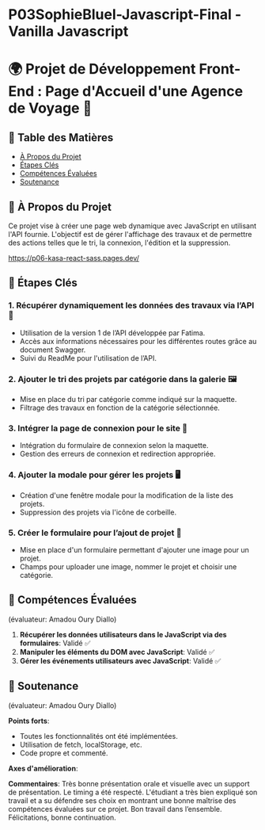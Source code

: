 # P03SophieBluel-Javascript-Final - Vanilla Javascript

# 🌍 Projet de Développement Front-End : Page d'Accueil d'une Agence de Voyage 🚀

## 📌 Table des Matières
- [À Propos du Projet](#-à-propos-du-projet)
- [Étapes Clés](#-étapes-clés)
- [Compétences Évaluées](#-compétences-évaluées)
- [Soutenance](#-soutenance)

## 📖 À Propos du Projet
Ce projet vise à créer une page web dynamique avec JavaScript en utilisant l'API fournie. L'objectif est de gérer l'affichage des travaux et de permettre des actions telles que le tri, la connexion, l'édition et la suppression.

https://p06-kasa-react-sass.pages.dev/

## 🚀 Étapes Clés

### 1. Récupérer dynamiquement les données des travaux via l’API 📡
- Utilisation de la version 1 de l’API développée par Fatima.
- Accès aux informations nécessaires pour les différentes routes grâce au document Swagger.
- Suivi du ReadMe pour l'utilisation de l’API.

### 2. Ajouter le tri des projets par catégorie dans la galerie 🖼️
- Mise en place du tri par catégorie comme indiqué sur la maquette.
- Filtrage des travaux en fonction de la catégorie sélectionnée.

### 3. Intégrer la page de connexion pour le site 🔐
- Intégration du formulaire de connexion selon la maquette.
- Gestion des erreurs de connexion et redirection appropriée.

### 4. Ajouter la modale pour gérer les projets 🖥️
- Création d'une fenêtre modale pour la modification de la liste des projets.
- Suppression des projets via l'icône de corbeille.

### 5. Créer le formulaire pour l’ajout de projet 📝
- Mise en place d'un formulaire permettant d'ajouter une image pour un projet.
- Champs pour uploader une image, nommer le projet et choisir une catégorie.

## 🎯 Compétences Évaluées 
(évaluateur: Amadou Oury Diallo)
1. **Récupérer les données utilisateurs dans le JavaScript via des formulaires**: Validé ✅
2. **Manipuler les éléments du DOM avec JavaScript**: Validé ✅
3. **Gérer les événements utilisateurs avec JavaScript**: Validé ✅

## 🎤 Soutenance 
(évaluateur: Amadou Oury Diallo)

**Points forts**:
- Toutes les fonctionnalités ont été implémentées.
- Utilisation de fetch, localStorage, etc.
- Code propre et commenté.

**Axes d'amélioration**:

**Commentaires**:
Très bonne présentation orale et visuelle avec un support de présentation. Le timing a été respecté. L'étudiant a très bien expliqué son travail et a su défendre ses choix en montrant une bonne maîtrise des compétences évaluées sur ce projet. Bon travail dans l’ensemble. Félicitations, bonne continuation.
